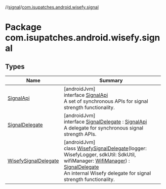 //[signal](../../index.md)/[com.isupatches.android.wisefy.signal](index.md)

# Package com.isupatches.android.wisefy.signal

## Types

| Name | Summary |
|---|---|
| [SignalApi](-signal-api/index.md) | [androidJvm]<br>interface [SignalApi](-signal-api/index.md)<br>A set of synchronous APIs for signal strength functionality. |
| [SignalDelegate](-signal-delegate/index.md) | [androidJvm]<br>interface [SignalDelegate](-signal-delegate/index.md) : [SignalApi](-signal-api/index.md)<br>A delegate for synchronous signal strength APIs. |
| [WisefySignalDelegate](-wisefy-signal-delegate/index.md) | [androidJvm]<br>class [WisefySignalDelegate](-wisefy-signal-delegate/index.md)(logger: WisefyLogger, sdkUtil: SdkUtil, wifiManager: [WifiManager](https://developer.android.com/reference/kotlin/android/net/wifi/WifiManager.html)) : [SignalDelegate](-signal-delegate/index.md)<br>An internal Wisefy delegate for signal strength functionality. |
